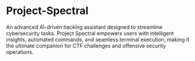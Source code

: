 # Project-Spectral
An advanced AI-driven hacking assistant designed to streamline cybersecurity tasks. Project Spectral empowers users with intelligent insights, automated commands, and seamless terminal execution, making it the ultimate companion for CTF challenges and offensive security operations.

